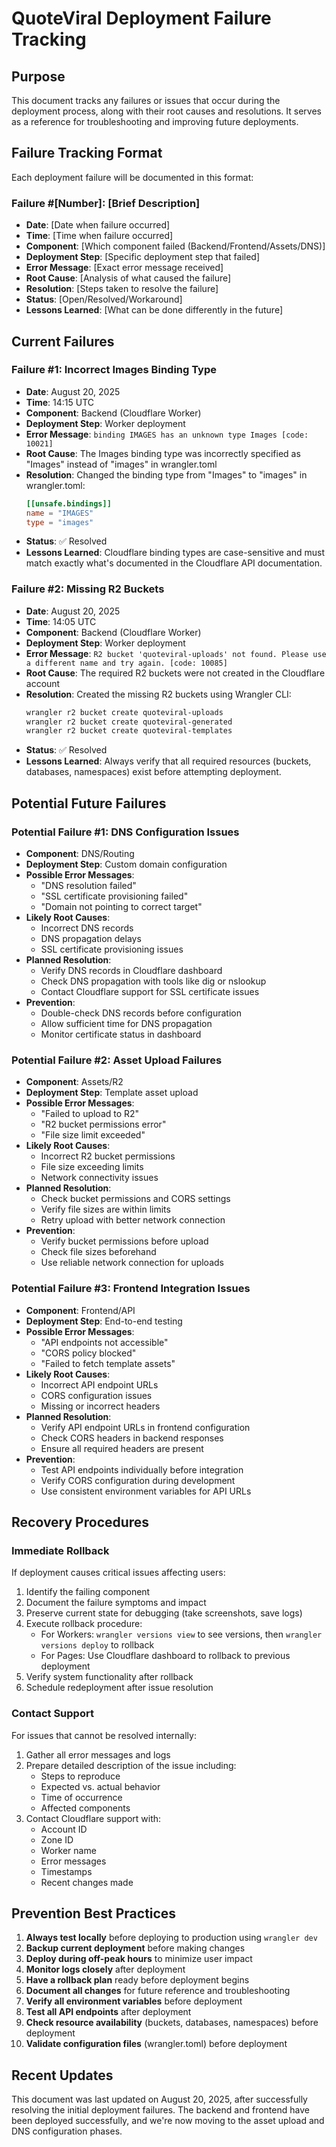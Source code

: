 # QuoteViral Deployment Failure Tracking

## Purpose

This document tracks any failures or issues that occur during the deployment process, along with their root causes and resolutions. It serves as a reference for troubleshooting and improving future deployments.

## Failure Tracking Format

Each deployment failure will be documented in this format:

### Failure #[Number]: [Brief Description]
- **Date**: [Date when failure occurred]
- **Time**: [Time when failure occurred]
- **Component**: [Which component failed (Backend/Frontend/Assets/DNS)]
- **Deployment Step**: [Specific deployment step that failed]
- **Error Message**: [Exact error message received]
- **Root Cause**: [Analysis of what caused the failure]
- **Resolution**: [Steps taken to resolve the failure]
- **Status**: [Open/Resolved/Workaround]
- **Lessons Learned**: [What can be done differently in the future]

## Current Failures

### Failure #1: Incorrect Images Binding Type
- **Date**: August 20, 2025
- **Time**: 14:15 UTC
- **Component**: Backend (Cloudflare Worker)
- **Deployment Step**: Worker deployment
- **Error Message**: `binding IMAGES has an unknown type Images [code: 10021]`
- **Root Cause**: The Images binding type was incorrectly specified as "Images" instead of "images" in wrangler.toml
- **Resolution**: Changed the binding type from "Images" to "images" in wrangler.toml:
  ```toml
  [[unsafe.bindings]]
  name = "IMAGES"
  type = "images"
  ```
- **Status**: ✅ Resolved
- **Lessons Learned**: Cloudflare binding types are case-sensitive and must match exactly what's documented in the Cloudflare API documentation.

### Failure #2: Missing R2 Buckets
- **Date**: August 20, 2025
- **Time**: 14:05 UTC
- **Component**: Backend (Cloudflare Worker)
- **Deployment Step**: Worker deployment
- **Error Message**: `R2 bucket 'quoteviral-uploads' not found. Please use a different name and try again. [code: 10085]`
- **Root Cause**: The required R2 buckets were not created in the Cloudflare account
- **Resolution**: Created the missing R2 buckets using Wrangler CLI:
  ```bash
  wrangler r2 bucket create quoteviral-uploads
  wrangler r2 bucket create quoteviral-generated
  wrangler r2 bucket create quoteviral-templates
  ```
- **Status**: ✅ Resolved
- **Lessons Learned**: Always verify that all required resources (buckets, databases, namespaces) exist before attempting deployment.

## Potential Future Failures

### Potential Failure #1: DNS Configuration Issues
- **Component**: DNS/Routing
- **Deployment Step**: Custom domain configuration
- **Possible Error Messages**: 
  - "DNS resolution failed"
  - "SSL certificate provisioning failed"
  - "Domain not pointing to correct target"
- **Likely Root Causes**:
  - Incorrect DNS records
  - DNS propagation delays
  - SSL certificate provisioning issues
- **Planned Resolution**:
  - Verify DNS records in Cloudflare dashboard
  - Check DNS propagation with tools like dig or nslookup
  - Contact Cloudflare support for SSL certificate issues
- **Prevention**:
  - Double-check DNS records before configuration
  - Allow sufficient time for DNS propagation
  - Monitor certificate status in dashboard

### Potential Failure #2: Asset Upload Failures
- **Component**: Assets/R2
- **Deployment Step**: Template asset upload
- **Possible Error Messages**:
  - "Failed to upload to R2"
  - "R2 bucket permissions error"
  - "File size limit exceeded"
- **Likely Root Causes**:
  - Incorrect R2 bucket permissions
  - File size exceeding limits
  - Network connectivity issues
- **Planned Resolution**:
  - Check bucket permissions and CORS settings
  - Verify file sizes are within limits
  - Retry upload with better network connection
- **Prevention**:
  - Verify bucket permissions before upload
  - Check file sizes beforehand
  - Use reliable network connection for uploads

### Potential Failure #3: Frontend Integration Issues
- **Component**: Frontend/API
- **Deployment Step**: End-to-end testing
- **Possible Error Messages**:
  - "API endpoints not accessible"
  - "CORS policy blocked"
  - "Failed to fetch template assets"
- **Likely Root Causes**:
  - Incorrect API endpoint URLs
  - CORS configuration issues
  - Missing or incorrect headers
- **Planned Resolution**:
  - Verify API endpoint URLs in frontend configuration
  - Check CORS headers in backend responses
  - Ensure all required headers are present
- **Prevention**:
  - Test API endpoints individually before integration
  - Verify CORS configuration during development
  - Use consistent environment variables for API URLs

## Recovery Procedures

### Immediate Rollback
If deployment causes critical issues affecting users:
1. Identify the failing component
2. Document the failure symptoms and impact
3. Preserve current state for debugging (take screenshots, save logs)
4. Execute rollback procedure:
   - For Workers: `wrangler versions view` to see versions, then `wrangler versions deploy` to rollback
   - For Pages: Use Cloudflare dashboard to rollback to previous deployment
5. Verify system functionality after rollback
6. Schedule redeployment after issue resolution

### Contact Support
For issues that cannot be resolved internally:
1. Gather all error messages and logs
2. Prepare detailed description of the issue including:
   - Steps to reproduce
   - Expected vs. actual behavior
   - Time of occurrence
   - Affected components
3. Contact Cloudflare support with:
   - Account ID
   - Zone ID
   - Worker name
   - Error messages
   - Timestamps
   - Recent changes made

## Prevention Best Practices

1. **Always test locally** before deploying to production using `wrangler dev`
2. **Backup current deployment** before making changes
3. **Deploy during off-peak hours** to minimize user impact
4. **Monitor logs closely** after deployment
5. **Have a rollback plan** ready before deployment begins
6. **Document all changes** for future reference and troubleshooting
7. **Verify all environment variables** before deployment
8. **Test all API endpoints** after deployment
9. **Check resource availability** (buckets, databases, namespaces) before deployment
10. **Validate configuration files** (wrangler.toml) before deployment

## Recent Updates

This document was last updated on August 20, 2025, after successfully resolving the initial deployment failures. The backend and frontend have been deployed successfully, and we're now moving to the asset upload and DNS configuration phases.